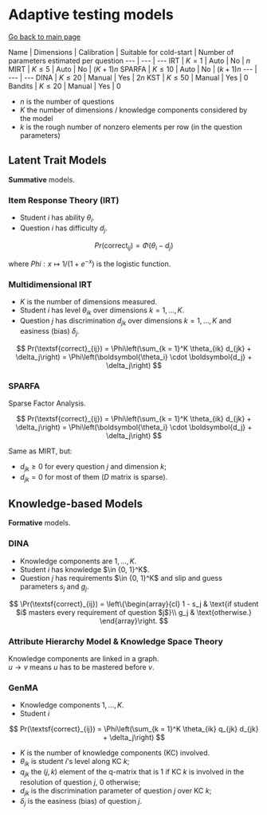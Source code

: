 # Adaptive testing models

[Go back to main page](/las2017)

Name | Dimensions | Calibration | Suitable for cold-start | Number of parameters estimated per question
--- | --- | ---
IRT | $K = 1$ | Auto | No | $n$
MIRT | $K \leq 5$ | Auto | No | $(K + 1)n$
SPARFA | $K \leq 10$ | Auto | No | $(k + 1)n$
--- | --- | ---
DINA | $K \leq 20$ | Manual | Yes | $2n$
KST | $K \leq 50$ | Manual | Yes | 0
Bandits | $K \leq 20$ | Manual | Yes | 0

- $n$ is the number of questions
- $K$ the number of dimensions / knowledge components considered by the model
- $k$ is the rough number of nonzero elements per row (in the question parameters)

## Latent Trait Models

**Summative** models.

### Item Response Theory (IRT)

- Student $i$ has ability $\theta_i$.
- Question $i$ has difficulty $d_j$.

$$ Pr(\textsf{correct}_{ij}) = \Phi(\theta_i - d_j) $$

where $Phi : x \mapsto 1/(1 + e^{-x})$ is the logistic function.

### Multidimensional IRT

- $K$ is the number of dimensions measured.
- Student $i$ has level $\theta_{ik}$ over dimensions $k = 1, \ldots, K$.
- Question $j$ has discrimination $d_{jk}$ over dimensions $k = 1, \ldots, K$ and easiness (bias) $\delta_j$.

$$ Pr(\textsf{correct}_{ij}) = \Phi\left(\sum_{k = 1}^K \theta_{ik} d_{jk} + \delta_j\right) = \Phi\left(\boldsymbol{\theta_i} \cdot \boldsymbol{d_j} + \delta_j\right) $$

### SPARFA

Sparse Factor Analysis.

$$ Pr(\textsf{correct}_{ij}) = \Phi\left(\sum_{k = 1}^K \theta_{ik} d_{jk} + \delta_j\right) = \Phi\left(\boldsymbol{\theta_i} \cdot \boldsymbol{d_j} + \delta_j\right) $$

Same as MIRT, but:

- $d_{jk} \geq 0$ for every question $j$ and dimension $k$;
- $d_{jk} = 0$ for most of them ($D$ matrix is sparse).

## Knowledge-based Models

**Formative** models.

### DINA

- Knowledge components are $1, \ldots, K$.
- Student $i$ has knowledge $\in \{0, 1}^K$.
- Question $j$ has requirements $\in \{0, 1}^K$ and slip and guess parameters $s_j$ and $g_j$.

$$ \Pr(\textsf{correct}_{ij}) = \left\{\begin{array}{cl}
1 - s_j & \text{if student $i$ masters every requirement of question $j$}\\
g_j & \text{otherwise.}
\end{array}\right. $$

### Attribute Hierarchy Model & Knowledge Space Theory

Knowledge components are linked in a graph.  
$u \rightarrow v$ means $u$ has to be mastered before $v$.

### GenMA

- Knowledge components $1, \ldots, K$.
- Student $i$

$$ Pr(\textsf{correct}_{ij}) = \Phi\left(\sum_{k = 1}^K \theta_{ik} q_{jk} d_{jk} + \delta_j\right) $$

- $K$ is the number of knowledge components (KC) involved.
- $\theta_{ik}$ is student $i$'s level along KC $k$;
- $q_{jk}$ the $(j, k)$ element of the q-matrix that is 1 if KC $k$ is involved in the resolution of question $j$, 0 otherwise;
- $d_{jk}$ is the discrimination parameter of question $j$ over KC $k$;
- $\delta_j$ is the easiness (bias) of question $j$.

<script type="text/x-mathjax-config">
  MathJax.Hub.Config({
    tex2jax: {
      inlineMath: [ ['$','$'], ["\\(","\\)"] ],
      processEscapes: true
    }
  });
</script>
<script src="https://cdn.mathjax.org/mathjax/latest/MathJax.js?config=TeX-AMS-MML_HTMLorMML" type="text/javascript"></script>
